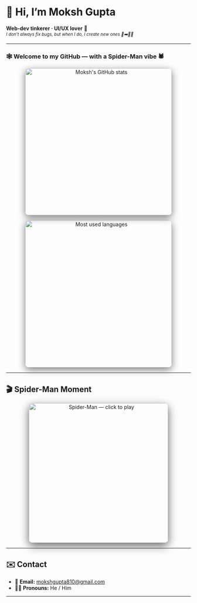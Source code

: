 # 👋 Hi, I’m Moksh Gupta  
**Web-dev tinkerer · UI/UX lover** 🔧  
<sub><i>I don’t always fix bugs, but when I do, I create new ones 🐛➡️🐛🐛</i></sub>


---

### 🕸️ Welcome to my GitHub — with a Spider-Man vibe 🕷️  

<div align="center">

<img src="https://github-readme-stats.vercel.app/api?username=moksh205&show_icons=true&theme=dark&count_private=true" 
     alt="Moksh's GitHub stats" width="400" 
     style="border-radius:10px; box-shadow:0 6px 20px rgba(0,0,0,0.5)" />  

<img src="https://github-readme-stats.vercel.app/api/top-langs/?username=moksh205&layout=compact&theme=dark&card_width=320" 
     alt="Most used languages" width="400" 
     style="border-radius:10px; box-shadow:0 6px 20px rgba(0,0,0,0.5)" />  

</div>

---

## 🎬 Spider-Man Moment  

<p align="center">
  <a href="https://youtu.be/dgOvVkHKrlQ" target="_blank" rel="noopener noreferrer">
    <img src="https://img.youtube.com/vi/dgOvVkHKrlQ/0.jpg" 
         alt="Spider-Man — click to play" width="380" 
         style="border-radius:10px; box-shadow:0 8px 24px rgba(0,0,0,0.6)"/>
  </a>
</p>


---

## ✉️ Contact  
- 📧 **Email:** mokshgupta810@gmail.com  
- 🙋‍♂️ **Pronouns:** He / Him  

---

